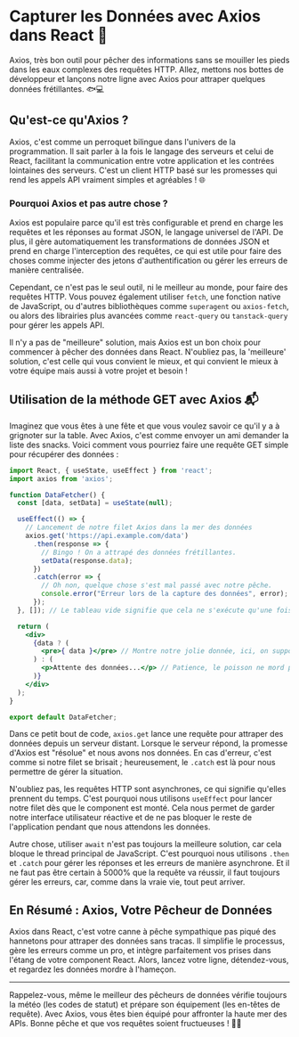 # Capturer les Données avec Axios dans React 🎣

Axios, très bon outil pour pêcher des informations sans se mouiller les pieds dans les eaux complexes des requêtes HTTP. Allez, mettons nos bottes de développeur et lançons notre ligne avec Axios pour attraper quelques données frétillantes. 🐟💻

## Qu'est-ce qu'Axios ?

Axios, c'est comme un perroquet bilingue dans l'univers de la programmation. Il sait parler à la fois le langage des serveurs et celui de React, facilitant la communication entre votre application et les contrées lointaines des serveurs. C'est un client HTTP basé sur les promesses qui rend les appels API vraiment simples et agréables ! 🌐

### Pourquoi Axios et pas autre chose ?

Axios est populaire parce qu'il est très configurable et prend en charge les requêtes et les réponses au format JSON, le langage universel de l'API. De plus, il gère automatiquement les transformations de données JSON et prend en charge l'interception des requêtes, ce qui est utile pour faire des choses comme injecter des jetons d'authentification ou gérer les erreurs de manière centralisée.

Cependant, ce n'est pas le seul outil, ni le meilleur au monde, pour faire des requêtes HTTP. Vous pouvez également utiliser `fetch`, une fonction native de JavaScript, ou d'autres bibliothèques comme `superagent` ou `axios-fetch`, ou alors des librairies plus avancées comme `react-query` ou `tanstack-query` pour gérer les appels API.

Il n'y a pas de "meilleure" solution, mais Axios est un bon choix pour commencer à pêcher des données dans React. N'oubliez pas, la 'meilleure' solution, c'est celle qui vous convient le mieux, et qui convient le mieux à votre équipe mais aussi à votre projet et besoin !

## Utilisation de la méthode GET avec Axios 📬

Imaginez que vous êtes à une fête et que vous voulez savoir ce qu'il y a à grignoter sur la table. Avec Axios, c'est comme envoyer un ami demander la liste des snacks. Voici comment vous pourriez faire une requête GET simple pour récupérer des données :

```jsx
import React, { useState, useEffect } from 'react';
import axios from 'axios';

function DataFetcher() {
  const [data, setData] = useState(null);

  useEffect(() => {
    // Lancement de notre filet Axios dans la mer des données
    axios.get('https://api.example.com/data')
      .then(response => {
        // Bingo ! On a attrapé des données frétillantes.
        setData(response.data);
      })
      .catch(error => {
        // Oh non, quelque chose s'est mal passé avec notre pêche.
        console.error("Erreur lors de la capture des données", error);
      });
  }, []); // Le tableau vide signifie que cela ne s'exécute qu'une fois, au chargement du component entre autre

  return (
    <div>
      {data ? (
        <pre>{ data }</pre> // Montre notre jolie donnée, ici, on suppose que c'est du texte et pas un tableau ou un objet, si c'etait un tableau on pourrait faire un map dessus, si c'etait un objet, on pourrait faire un Object.keys(data).map(key => <p>{data[key]}</p>) (compliqué? non, c'est juste de la manipulation de données)
      ) : (
        <p>Attente des données...</p> // Patience, le poisson ne mord pas toujours tout de suite.
      )}
    </div>
  );
}

export default DataFetcher;
```

Dans ce petit bout de code, `axios.get` lance une requête pour attraper des données depuis un serveur distant. Lorsque le serveur répond, la promesse d'Axios est "résolue" et nous avons nos données. En cas d'erreur, c'est comme si notre filet se brisait ; heureusement, le `.catch` est là pour nous permettre de gérer la situation.

N'oubliez pas, les requêtes HTTP sont asynchrones, ce qui signifie qu'elles prennent du temps. C'est pourquoi nous utilisons `useEffect` pour lancer notre filet dès que le component est monté. Cela nous permet de garder notre interface utilisateur réactive et de ne pas bloquer le reste de l'application pendant que nous attendons les données.

Autre chose, utiliser `await` n'est pas toujours la meilleure solution, car cela bloque le thread principal de JavaScript. C'est pourquoi nous utilisons `.then` et `.catch` pour gérer les réponses et les erreurs de manière asynchrone. Et il ne faut pas être certain à 5000% que la requête va réussir, il faut toujours gérer les erreurs, car, comme dans la vraie vie, tout peut arriver.

## En Résumé : Axios, Votre Pêcheur de Données

Axios dans React, c'est votre canne à pêche sympathique pas piqué des hannetons pour attraper des données sans tracas. Il simplifie le processus, gère les erreurs comme un pro, et intègre parfaitement vos prises dans l'étang de votre component React. Alors, lancez votre ligne, détendez-vous, et regardez les données mordre à l'hameçon.

---

Rappelez-vous, même le meilleur des pêcheurs de données vérifie toujours la météo (les codes de statut) et prépare son équipement (les en-têtes de requête). Avec Axios, vous êtes bien équipé pour affronter la haute mer des APIs. Bonne pêche et que vos requêtes soient fructueuses ! 🚤🌊
